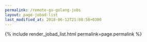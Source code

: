 ```yaml
---
permalink: /remote-go-golang-jobs
layout: page-jobad-list
last_modified_at: 2018-06-12T21:08:58+0300
---
```

{% include render_jobad_list.html permalink=page.permalink %}
